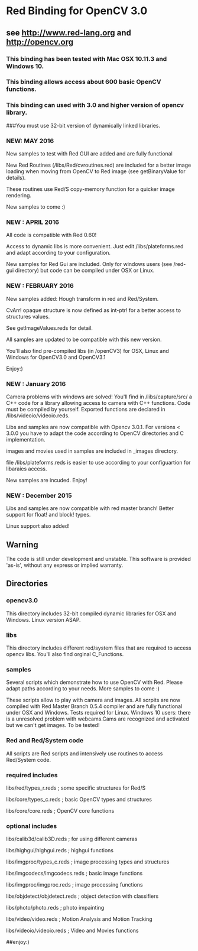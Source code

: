 # Red Binding for OpenCV 3.0 
## see http://www.red-lang.org and http://opencv.org


### This binding has been tested with Mac OSX 10.11.3 and Windows 10.

### This binding allows access about 600 basic OpenCV functions.
### This binding can used with 3.0 and higher version of opencv library.

###You must use 32-bit version of dynamically linked libraries.

### NEW: MAY 2016
New samples to test with Red GUI are added and are fully functional

New Red Routines (/libs/Red/cvroutines.red) are included for a better image loading when moving from OpenCV to Red image (see getBinaryValue for details). 

These routines use Red/S copy-memory function for a quicker image rendering.

New samples to come :)


### NEW : APRIL 2016

All code is compatible with Red 0.60!

Access to dynamic libs is more convenient. Just edit /libs/plateforms.red and adapt according to your configuration.
 
New samples for Red Gui are included. Only for windows users (see /red-gui directory) but code can be compiled under OSX or Linux.


### NEW : FEBRUARY 2016

New samples added: Hough transform in red and Red/System.

CvArr! opaque structure is now defined as int-ptr! for a better access to structures values. 

See getImageValues.reds for detail.

All samples are updated to be compatible with this new version.

You'll also find pre-compiled libs (in /openCV3) for OSX, Linux and Windows for OpenCV3.0 and OpenCV3.1

Enjoy:)
 

### NEW : January 2016
Camera problems with windows are solved! You'll find in /libs/capture/src/ a C++ code for a library allowing access to camera with C++ functions. Code must be compiled by yourself. Exported functions are declared in /libs/videoio/videoio.reds. 

Libs and samples are now compatible with Opencv 3.0.1. For versions < 3.0.0 you have to adapt the code according to OpenCV directories and C implementation.

images and movies used in samples are included in _images directory.

file /libs/plateforms.reds is easier to use according to your configuartion for libaraies access.

New samples are incuded. Enjoy! 

### NEW : December 2015 
Libs and samples are now compatible with red master branch! Better support for float! and block! types.

Linux support also added!

## Warning
The code is still under development and unstable. This software is provided 'as-is', without any express or implied warranty.

## Directories
### opencv3.0
This directory includes 32-bit compiled dynamic libraries for OSX and Windows. Linux version ASAP.
### libs
This directory includes different red/system files that are required to access opencv libs. You'll also find orginal C_Functions.

### samples
Several scripts which demonstrate how to use OpenCV with Red. Please adapt paths according to your needs. More samples to come :)


These scripts allow to play with camera and images.
All scrpits are now compiled with Red Master Branch 0.5.4 compiler and are fully functional under OSX and Windows. Tests required for Linux.
Windows 10 users: there is a unresolved problem with webcams.Cams are recognized and activated but we can't get images. To be tested!


### Red and Red/System code 
All scripts are Red scripts and intensively use routines to access Red/System code.

### required includes 

libs/red/types_r.reds           ; some specific structures for Red/S 

libs/core/types_c.reds          ; basic OpenCV types and structures

libs/core/core.reds             ; OpenCV core functions

### optional includes

libs/calib3d/calib3D.reds		 ; for using different cameras

libs/highgui/highgui.reds       ; highgui functions

libs/imgproc/types_c.reds       ; image processing types and structures

libs/imgcodecs/imgcodecs.reds   ; basic image functions

libs/imgproc/imgproc.reds		 ; image processing functions

libs/objdetect/objdetect.reds	 ; object detection with classifiers

libs/photo/photo.reds			 ; photo impainting

libs/video/video.reds       	 ; Motion Analysis and Motion Tracking 

libs/videoio/videoio.reds       ; Video and Movies functions

##enjoy:)
